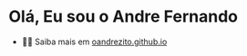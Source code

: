<h1 align="left">Olá, Eu sou o Andre Fernando</h1>

- 👨‍💻 Saiba mais em [oandrezito.github.io](https://oandrezito.github.io/DevLinks/)
